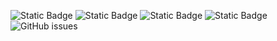 ![Static Badge](https://img.shields.io/badge/blacklists-60-000000) ![Static Badge](https://img.shields.io/badge/blacklisted-3020338-cc0000) ![Static Badge](https://img.shields.io/badge/whitelisted-2242-00CC00) ![Static Badge](https://img.shields.io/badge/streaming_blacklist-28107-000000) ![GitHub issues](https://img.shields.io/github/issues/fabriziosalmi/blacklists)

